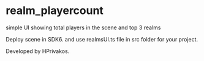 # realm_playercount
 simple UI showing total players in the scene and top 3 realms

Deploy scene in SDK6. and use realmsUI.ts file in src folder for your project.

Developed by HPrivakos.
